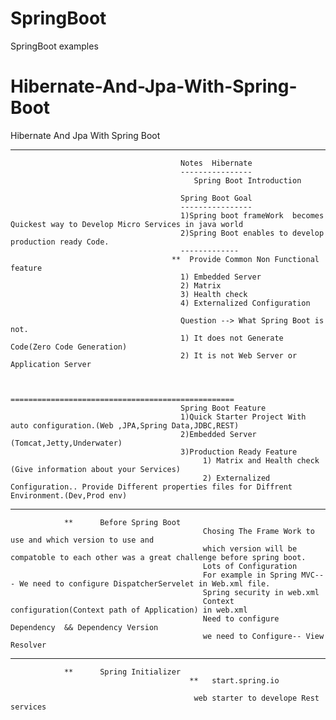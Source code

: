 # SpringBoot
SpringBoot examples

# Hibernate-And-Jpa-With-Spring-Boot
Hibernate And Jpa With Spring Boot

---------------------------------------   ---------------
                                          Notes  Hibernate
										  ----------------
										     Spring Boot Introduction
											 
										  Spring Boot Goal
										  ----------------
										  1)Spring boot frameWork  becomes Quickest way to Develop Micro Services in java world
										  2)Spring Boot enables to develop production ready Code.
										  -------------
										**  Provide Common Non Functional feature
										  1) Embedded Server
										  2) Matrix
										  3) Health check
										  4) Externalized Configuration
										  
										  Question --> What Spring Boot is not.
										  1) It does not Generate Code(Zero Code Generation)
										  2) It is not Web Server or Application Server
										  
										  
										  ==================================================
										  Spring Boot Feature
										  1)Quick Starter Project With auto configuration.(Web ,JPA,Spring Data,JDBC,REST)
										  2)Embedded Server (Tomcat,Jetty,Underwater)
										  3)Production Ready Feature 
                                               1) Matrix and Health check (Give information about your Services)
											   2) Externalized Configuration.. Provide Different properties files for Diffrent Environment.(Dev,Prod env)
											  
--------------------------------------------------------------------------------------------------------------------------------------------------											  
				**		Before Spring Boot					   
											   Chosing The Frame Work to use and which version to use and 
											   which version will be compatoble to each other was a great challenge before spring boot.
											   Lots of Configuration
											   For example in Spring MVC--- We need to configure DispatcherServelet in Web.xml file.
											   Spring security in web.xml 
											   Context configuration(Context path of Application) in web.xml
											   Need to configure Dependency  && Dependency Version
											   we need to Configure-- View Resolver  
-----------------------------------------------------------------------------------------------------------------------------------------------------
                **      Spring Initializer
                                            **   start.spring.io		

                                             web starter to develope Rest services											
											   
